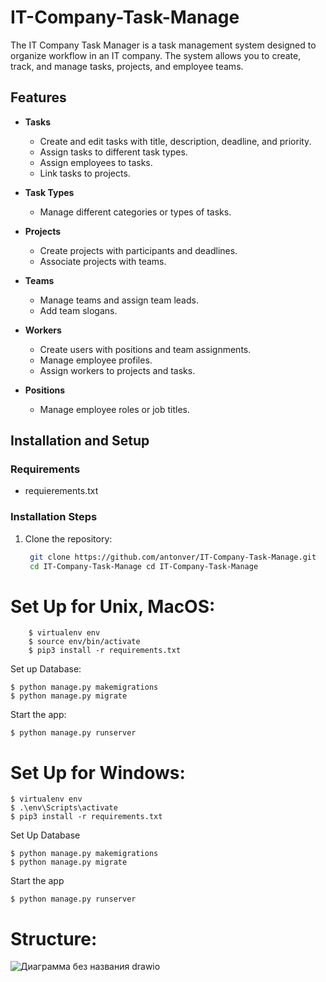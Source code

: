 # IT-Company-Task-Manage

The IT Company Task Manager is a task management system designed to organize workflow in an IT company. The system allows you to create, track, and manage tasks, projects, and employee teams.

## Features

- **Tasks**
  - Create and edit tasks with title, description, deadline, and priority.
  - Assign tasks to different task types.
  - Assign employees to tasks.
  - Link tasks to projects.

- **Task Types**
  - Manage different categories or types of tasks.

- **Projects**
  - Create projects with participants and deadlines.
  - Associate projects with teams.

- **Teams**
  - Manage teams and assign team leads.
  - Add team slogans.

- **Workers**
  - Create users with positions and team assignments.
  - Manage employee profiles.
  - Assign workers to projects and tasks.

- **Positions**
  - Manage employee roles or job titles.


## Installation and Setup

### Requirements
- requierements.txt

### Installation Steps
1. Clone the repository:
   ```bash
    git clone https://github.com/antonver/IT-Company-Task-Manage.git
    cd IT-Company-Task-Manage cd IT-Company-Task-Manage
# Set Up for Unix, MacOS:


```
    $ virtualenv env
    $ source env/bin/activate
    $ pip3 install -r requirements.txt
```

Set up Database:
```
$ python manage.py makemigrations
$ python manage.py migrate
```
Start the app:
 ```
$ python manage.py runserver
```
# Set Up for Windows: 
```
$ virtualenv env
$ .\env\Scripts\activate
$ pip3 install -r requirements.txt
```
Set Up Database
```
$ python manage.py makemigrations
$ python manage.py migrate
```

Start the app
```
$ python manage.py runserver
```

# Structure:
![Диаграмма без названия drawio](https://github.com/user-attachments/assets/207eb4fe-84fa-4e7b-b91e-52b64ecd3dd6)


  



